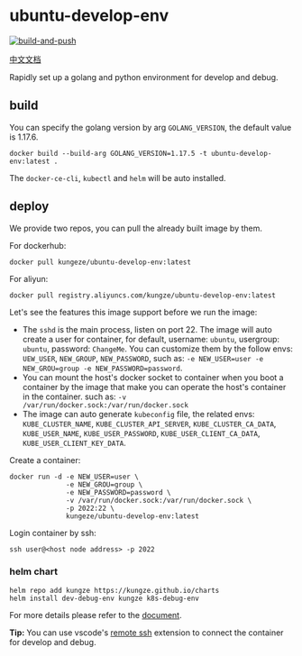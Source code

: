 # ubuntu-develop-env

[![build-and-push](https://github.com/kungze/ubuntu-develop-env/actions/workflows/build-and-push.yaml/badge.svg)](https://github.com/kungze/ubuntu-develop-env/actions/workflows/build-and-push.yaml)

[中文文档](README.md)

Rapidly set up a golang and python environment for develop and debug.


## build

You can specify the golang version by arg `GOLANG_VERSION`, the default value is 1.17.6.

    docker build --build-arg GOLANG_VERSION=1.17.5 -t ubuntu-develop-env:latest .

The `docker-ce-cli`, `kubectl` and `helm` will be auto installed.


## deploy

We provide two repos, you can pull the already built image by them.

For dockerhub:

    docker pull kungeze/ubuntu-develop-env:latest

For aliyun:

    docker pull registry.aliyuncs.com/kungze/ubuntu-develop-env:latest

Let's see the features this image support before we run the image:

* The `sshd` is the main process, listen on port 22. The image will auto create a user for container, for default, username: `ubuntu`, usergroup: `ubuntu`, password: `ChangeMe`. You can customize them by the follow envs: `UEW_USER`, `NEW_GROUP`, `NEW_PASSWORD`, such as: `-e NEW_USER=user -e NEW_GROU=group -e NEW_PASSWORD=password`.
* You can mount the host's docker socket to container when you boot a container by the image that make you can operate the host's container in the container. such as: `-v /var/run/docker.sock:/var/run/docker.sock`
* The image can auto generate `kubeconfig` file, the related envs: `KUBE_CLUSTER_NAME`, `KUBE_CLUSTER_API_SERVER`, `KUBE_CLUSTER_CA_DATA`, `KUBE_USER_NAME`, `KUBE_USER_PASSWORD`, `KUBE_USER_CLIENT_CA_DATA`, `KUBE_USER_CLIENT_KEY_DATA`.

Create a container:

    docker run -d -e NEW_USER=user \
                  -e NEW_GROU=group \
                  -e NEW_PASSWORD=password \
                  -v /var/run/docker.sock:/var/run/docker.sock \
                  -p 2022:22 \
                  kungeze/ubuntu-develop-env:latest

Login container by ssh:

    ssh user@<host node address> -p 2022

### helm chart

    helm repo add kungze https://kungze.github.io/charts
    helm install dev-debug-env kungze k8s-debug-env

For more details please refer to the [document](https://github.com/kungze/charts/tree/main/charts/k8s-debug-env).

**Tip:** You can use vscode's [remote ssh](https://code.visualstudio.com/docs/remote/ssh) extension to connect the container for develop and debug.
